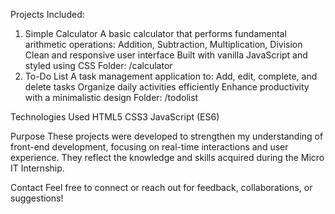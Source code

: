 Projects Included:
1. Simple Calculator
A basic calculator that performs fundamental arithmetic operations:
Addition, Subtraction, Multiplication, Division
Clean and responsive user interface
Built with vanilla JavaScript and styled using CSS
Folder: /calculator
2. To-Do List
A task management application to:
Add, edit, complete, and delete tasks
Organize daily activities efficiently
Enhance productivity with a minimalistic design
Folder: /todolist

Technologies Used
HTML5
CSS3
JavaScript (ES6)

Purpose
These projects were developed to strengthen my understanding of front-end development, focusing on real-time interactions and user experience. They reflect the knowledge and skills acquired during the Micro IT Internship.

Contact
Feel free to connect or reach out for feedback, collaborations, or suggestions!
